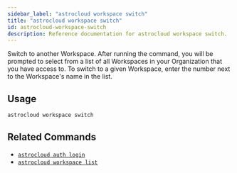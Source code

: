 ```yaml
---
sidebar_label: "astrocloud workspace switch"
title: "astrocloud workspace switch"
id: astrocloud-workspace-switch
description: Reference documentation for astrocloud workspace switch.
---
```


Switch to another Workspace. After running the command, you will be prompted to select from a list of all Workspaces in your Organization that you have access to. To switch to a given Workspace, enter the number next to the Workspace's name in the list.

## Usage

```sh
astrocloud workspace switch
```

## Related Commands

- [`astrocloud auth login`](cli-reference/astrocloud-auth-login.md)
- [`astrocloud workspace list`](cli-reference/astrocloud-workspace-list.md)
